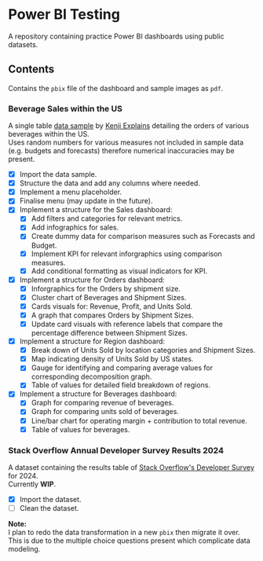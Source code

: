 # Power BI Testing
A repository containing practice Power BI dashboards using public datasets.

## Contents
Contains the ```pbix``` file of the dashboard and sample images as ```pdf```.

### Beverage Sales within the US
A single table [data sample](https://www.youtube.com/redirect?event=video_description&redir_token=QUFFLUhqbmVEQmxYRmp3WU44S0Fud2U0M1VIMTdvVWJ3d3xBQ3Jtc0tuMGE5SmxMYVdwUkxHNExLZzBPcFIyNDZJdklhYS0tSTMxaWJzNnotWVZvLVZESHFVLThXUUI3UlI1enBDQkR5dWRxUHdxb0ZlQms1d25kREZmOXpfSzRPbW9HbDY2Q2tSSWR3TTF4M0xMZGF0OXFpRQ&q=https%3A%2F%2Fview.flodesk.com%2Fpages%2F64956a78e24707d60dfe48c7&v=NISsW-bVAwU) by [Kenji Explains](https://www.youtube.com/@KenjiExplains) detailing the orders of various beverages within the US. <br />
Uses random numbers for various measures not included in sample data (e.g. budgets and forecasts) therefore numerical inaccuracies may be present.

- [x] Import the data sample.
- [x] Structure the data and add any columns where needed.
- [x] Implement a menu placeholder.
- [x] Finalise menu (may update in the future).
- [x] Implement a structure for the Sales dashboard:
    - [x] Add filters and categories for relevant metrics.
    - [x] Add infographics for sales.
    - [x] Create dummy data for comparison measures such as Forecasts and Budget.
    - [x] Implement KPI for relevant inforgraphics using comparison measures.
    - [x] Add conditional formatting as visual indicators for KPI.
- [x] Implement a structure for Orders dashboard:
    - [x] Inforgraphics for the Orders by shipment size.
    - [x] Cluster chart of Beverages and Shipment Sizes.
    - [x] Cards visuals for: Revenue, Profit, and Units Sold.
    - [x] A graph that compares Orders by Shipment Sizes.
    - [x] Update card visuals with reference labels that compare the percentage difference between Shipment Sizes.
- [x] Implement a structure for Region dashboard:
    - [x] Break down of Units Sold by location categories and Shipment Sizes.
    - [x] Map indicating density of Units Sold by US states.
    - [x] Gauge for identifying and comparing average values for corresponding decomposition graph.
    - [x] Table of values for detailed field breakdown of regions.
- [x] Implement a structure for Beverages dashboard:
    - [x] Graph for comparing revenue of beverages.
    - [x] Graph for comparing units sold of beverages.
    - [x] Line/bar chart for operating margin + contribution to total revenue.
    - [x] Table of values for beverages.

### Stack Overflow Annual Developer Survey Results 2024
A dataset containing the results table of [Stack Overflow's Developer Survey](https://survey.stackoverflow.co/?ref=hackernoon.com) for 2024. <br />
Currently **WIP**.

- [x] Import the dataset.
- [ ] Clean the dataset.

**Note:** <br /> I plan to redo the data transformation in a new ```pbix``` then migrate it over. This is due to the multiple choice questions present which complicate data modeling.
